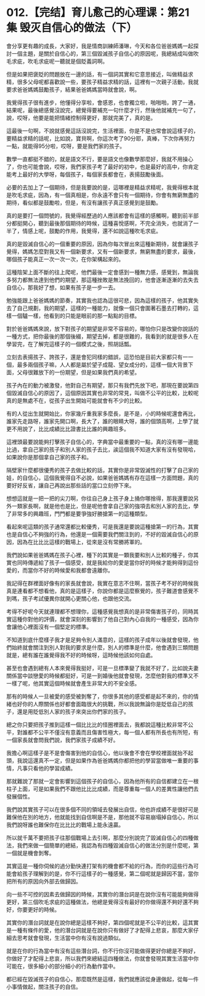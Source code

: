 # 012.【完结】育儿愈己的心理课：第21集 毁灭自信心的做法（下）

會分享更有趣的成長，大家好，我是情商訓練師潘琳，今天和各位爸爸媽媽一起探討一個主題，是關於自信心的，第三個毀滅孩子自信心的原因呢，我總結成叫做吹毛求疵，吹毛求疵呢一聽就是個貶義詞啊。

但是如果把褒貶的問題放在一邊的話，有一個詞其實和它意思接近，叫做精益求精，很多父母呢都喜歡說一些，要孩子精益求精的話，這裡有一次親子活動，我就要求爸爸媽媽鼓勵孩子，結果爸爸媽媽當時就會說，啊。

我覺得孩子很有進步，他懂得分享啦，會感恩，也會獨立啦，啪啪啪，誇了一通，結果呢，最後總感覺沒說完，總覺得要補充一句什麼才行，然後他就補充一句了，說，哎呀，他要是能把情緒控制得更好，那就完美了，真的是。

這最後一句啊，不說就感覺這話沒說完，生活裡面，你是不是也常會說這樣子的，要精益求精的話呢，比如說，寶貝啊，你這次考了90分耶，真棒，下次你再努力一點，就能得95分啦，哎呀，要是我們家的孩子。

數學一直都挺不錯的，就是語文不行，要是語文也像數學那麼好，我就不用操心了，你也可能會說，哎呀，我們家孩子考了最好的初中，也是最好的高中，你肯定能考上最好的大學呀，每個孩子，每個家長都會在，表揚鼓勵後面。

必要的去加上了一個期待，但是我要說的是，這哪裡是精益求精呢，我覺得根本就是吹毛求疵，因為，有一個真相是，你永遠不會只有一個期待，你會有無窮無盡的期待，看似都是鼓勵啦，但是，有沒有讓孩子真正感覺到是鼓勵。

真的是要打一個問號的，我覺得經歷過的人應該都會有這樣的感觸啊，聽到前半部分都挺開心，聽到最後那個期待的時候，這種喜悅感啊，不完全消失，也就消了一半了，情感上呢，鼓勵的作用，我覺得，還不如說這種吹毛求疵。

真的是毀滅自信心的一個重要的原因，因為你每次冒出來這種新期待，就會讓孩子覺得，媽媽怎麼對我又有一個新要求，又有一個新要求，無窮無盡的要求，最後，哪個孩子能真正一次一次一次，在你架構起來的。

這種陰架上面不斷的往上爬呢，他們最後一定會感到一種無力感，感覺到，無論我多努力都無法達到他們的期望，那這種挫敗是無法挽回的，他會逐漸逐漸的去失去自信心，那我好了想，如果有孩子是一步一去。

勉強能跟上爸爸媽媽的節奏，其實我也認為這很可悲，因為這樣的孩子，他其實失去了自己規劃，我的期望，這樣的一種能力，就像一個只會圍著石墨去打轉的，這樣一個驢一樣，他看到的只能是眼前的那一點點的目標。

對於爸爸媽媽來說，放下對孩子的期望是非常不容易的，哪怕你只是改變你說話的一種方式，把你最後的那個後綴，期望去掉，都是很難的，我看到的就是很多人在學習完，在了解完這樣子的一個模式之後，照胡話瓢。

立刻去表揚孩子、誇孩子，還是會犯同樣的錯誤，這恐怕是目前大家都只有一一個，最多兩個孩子嘛，人人都是屬於望子成龍、望女成分的，這樣一個大背景下面，父母很難放下的一份期望，但是如果我們真的希望。

孩子內在的動力被激發，他對自己有期望，那只有我們先放下吧，那現在要說第四個毀滅自信心的原因了，這個原因其實也非常的常見，叫做不公平的比較，比較呢真的是無處不在，從孩子出生開始可能就會有不少的比較。

有的人從出生就開始比，你家幾斤重我家多麼長，是不是，小的時候呢還會再比，誰家先走路呀，誰家先開口啊，長大了，誰的眼睛大呀，誰的個頭高啊，上學了就更不用說了，比比成績比比證書比比誰的興趣班多。

這裡頭最要說能夠打擊孩子自信心的，字典當中最重要的一點，真的沒有哪一邊能比過，拿自己家的孩子和別人家的孩子去比，誒這個我不知道大家有沒有發現哈，如果說你是那個拿自己家的孩子和。

隔壁家什麼都很優秀的孩子去做比較的話，其實你是非常毀滅性的打擊了自己家的娃，的自信心，這個我覺得自不必說，如果爸爸媽媽有存在這樣一方面問題，真的要好好反省，讓自己再說出那些話的當口立刻停下來。

想想這就是一把一把的尖刀啊，你往自己身上孩子身上捅你哪捨得，那我還要說另外一類家長啊，就是他也是比，但是呢他會拿自己家的強項去和別人家的去比，學了非常多的興趣班，門門都是要爭強好勝搶第一的這種類型。

看起來呢這類的孩子通常還都比較優秀，可是我還是要說這種搶第一的行為，其實也是自信心不夠強的行為，他還是一個需要我們關注到的，不好的毀滅自信心的原因，因為在比比比這樣的戰場上，從來是沒有常勝將軍的。

我們說如果爸爸媽媽在孩子心裡，種下的其實是一顆我要和別人比較的種子，你其實也同時傳遞給了孩子一個感受，就是我給你的愛是當你好的時候才能夠得到這份愛的，而當你不好的時候愛和我都會遠離你。

我記得在群裡面好像有的家長就會說，我實在意志不住啊，當孩子考不好的時候我真是連看都不想看他，真的是這樣子，你說你都是這麼察覺的，孩子難道會感覺不到嗎，孩子考試優異你就開心更關心他，也跟他交流。

考得不好呢今天就連理都不想理你，這種感覺我想真的是非常傷害孩子的，同時其實這種你對他的評價，就會深刻的影響到了他自己對內心自我的一種感受，因為你會讓他心裡面沒有一個堅定的標準。

不知道到底什麼樣子我才是足夠令別人滿意的，這樣的孩子成年以後就會發現，他們始終就會關注到別人對我的要求是什麼，別人的標準是什麼，他會遇到三類問題就是，總有誰在誰覺得我不好的時候呀，這時候他該如何自處。

甚至也會遇到總有人本來覺得我挺好，可是一旦標準變了我就不好了，比如說夫妻關係當中談戀愛的時候都挺好，可是一到婚後他就會發現，怎麼他對我的標準又不一樣了呢，他其實這個時候就會產生非常大的不安全感。

那有的時候人一旦被愛的感受被剝奪了，你很多其他的感受都是起不來的，你的情緒也好你的人際關係也好都會面臨很大的挑戰，所以我說無論你是貶低自己的孩子，還是用貶低別人家的孩子來突出你們家的孩子。

總之你只要把孩子推到這樣一個比比比的怪圈裡面去，我都說這種比較非常不公平，對誰都不公平不僅沒有意義而且傷害性極大，每一個人都有所長也有所短，有一個家長就會問我們說，我們家孩子成績不好。

我擔心啊這樣子是不是會傷害到他的自信心，他以後會不會在學校裡面就抬不起頭，我說這還真不一定，但是如果作為爸爸媽媽你都把他的學習當做唯一重要的事情，凡事只看他的學習成績。

那就難說了那就一定會影響到這個孩子的自信心，因為他所有的自信都建立在一根柱子上面，可是如果我們不跟他比比比成績，而是尊重每一個人的差異性讓他們去發展個性。

我們說其實孩子可以在很多個不同的領域去發展出自信，他也許成績不是很好可是難保他在別的地方，他就能找到自信啊是不是，那他就不容易崩塌掉自信心，所以我們說呀誰也難保你在比比比的戰場上能永遠贏。

所以就千萬不要把孩子往那個戰場上去引啊，那麼分別說完了毀滅自信心的四種做法，我們來做一個簡單的總結，我認為有四種毀滅自信心的做法分別是什麼呢，第一個就是機會剝奪。

其實這是一種你伺候的過分勤快連打架有的機會都不給的行為，而你的這些行為可能會給孩子理解到的是，你不行這樣子的一種感覺，第二個呢就是歸因不當，當你把所有的原因向外部去做歸因。

向一些不可控的因素去做歸因的時候，其實你的潛台詞是在說你沒有可能能夠做得更好，第三個吹毛求疵的這種做法，他總是覺得沒有最好的你做得還不夠好還不夠好，你要更好的時候。

其實你的潛台詞就是在說你總是這樣不夠好，第四個呢就是不公平的比較，這其實是一種有條件的愛，他的潛台詞就是在說你只有做好了才配得上悲哀，那麼大家仔細去思考就會發現，生活當中你有沒有說過類似。

就是在你的行為當中有沒有這些潛台詞，你不行你沒可能做得更好你總是不夠好，你做好了才配得上悲哀，所以我們來總結這四種做法，你就會發現其實生活當中你可能在，很多細小的部分細小的行為動作當中。

都已經在毀滅孩子的自信心，那麼既然是這樣，我們就應該從身邊做起，從每一件小事情做起，關注孩子的自信。